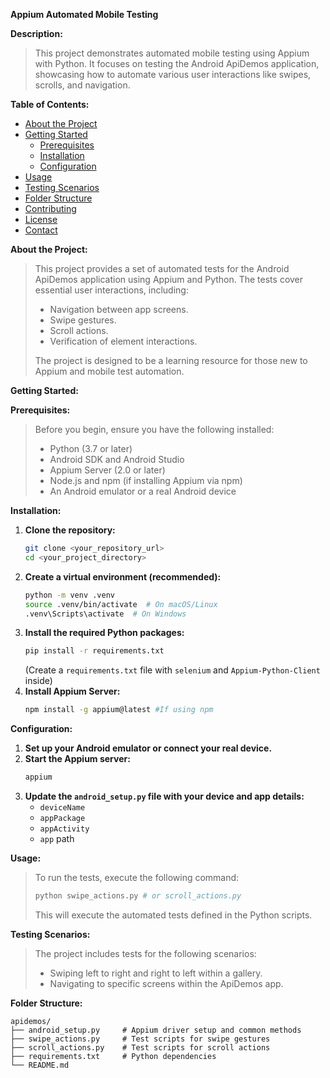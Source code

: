 **Appium Automated Mobile Testing** 

**Description:**

> This project demonstrates automated mobile testing using Appium with Python. It focuses on testing the Android ApiDemos application, showcasing how to automate various user interactions like swipes, scrolls, and navigation.

**Table of Contents:**

* [About the Project](#about-the-project)
* [Getting Started](#getting-started)
    * [Prerequisites](#prerequisites)
    * [Installation](#installation)
    * [Configuration](#configuration)
* [Usage](#usage)
* [Testing Scenarios](#testing-scenarios)
* [Folder Structure](#folder-structure)
* [Contributing](#contributing)
* [License](#license)
* [Contact](#contact)

**About the Project:**

> This project provides a set of automated tests for the Android ApiDemos application using Appium and Python. The tests cover essential user interactions, including:
>
> * Navigation between app screens.
> * Swipe gestures.
> * Scroll actions.
> * Verification of element interactions.
>
> The project is designed to be a learning resource for those new to Appium and mobile test automation.

**Getting Started:**

**Prerequisites:**

> Before you begin, ensure you have the following installed:
>
> * Python (3.7 or later)
> * Android SDK and Android Studio
> * Appium Server (2.0 or later)
> * Node.js and npm (if installing Appium via npm)
> * An Android emulator or a real Android device

**Installation:**

1.  **Clone the repository:**
    ```bash
    git clone <your_repository_url>
    cd <your_project_directory>
    ```
2.  **Create a virtual environment (recommended):**
    ```bash
    python -m venv .venv
    source .venv/bin/activate  # On macOS/Linux
    .venv\Scripts\activate  # On Windows
    ```
3.  **Install the required Python packages:**
    ```bash
    pip install -r requirements.txt
    ```
    (Create a `requirements.txt` file with `selenium` and `Appium-Python-Client` inside)
4.  **Install Appium Server:**
    ```bash
    npm install -g appium@latest #If using npm
    ```

**Configuration:**

1.  **Set up your Android emulator or connect your real device.**
2.  **Start the Appium server:**
    ```bash
    appium
    ```
3.  **Update the `android_setup.py` file with your device and app details:**
    * `deviceName`
    * `appPackage`
    * `appActivity`
    * `app` path

**Usage:**

> To run the tests, execute the following command:
>
> ```bash
> python swipe_actions.py # or scroll_actions.py
> ```
>
> This will execute the automated tests defined in the Python scripts.

**Testing Scenarios:**

> The project includes tests for the following scenarios:
>
> * Swiping left to right and right to left within a gallery.
> * Navigating to specific screens within the ApiDemos app.

**Folder Structure:**

```
apidemos/
├── android_setup.py     # Appium driver setup and common methods
├── swipe_actions.py     # Test scripts for swipe gestures
├── scroll_actions.py    # Test scripts for scroll actions
├── requirements.txt     # Python dependencies
└── README.md
```


